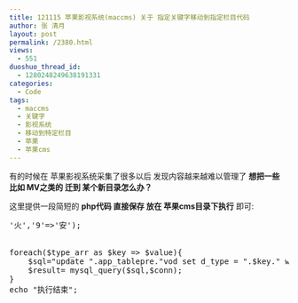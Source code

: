 ```yaml
---
title: 121115 苹果影视系统(maccms) 关于 指定关键字移动到指定栏目代码
author: 张 清月
layout: post
permalink: /2380.html
views:
  - 551
duoshuo_thread_id:
  - 1280248249638191331
categories:
  - Code
tags:
  - maccms
  - 关键字
  - 影视系统
  - 移动到特定栏目
  - 苹果
  - 苹果cms
---
```

有的时候在 苹果影视系统采集了很多以后 发现内容越来越难以管理了 **想把一些 比如 MV之类的 迁到 某个新目录怎么办？**

这里提供一段简短的 **php代码 直接保存 放在 苹果cms目录下执行** 即可:

<pre lang="php"><?php
/**
 * maccms
 *
 * An open source social sharing platform
 *
 * @package		maccms
 * @author		80aj
 * @copyright	Copyright © 2011 - 2012, 80aj, Inc.
 * @since		Version 1.0
 * @filesource
 */
// ------------------------------------------------------------------------
include 'inc/config.php';
$conn = mysql_connect ( app_dbserver, app_dbuser, app_dbpass );
mysql_query ( 'set names utf8' );
mysql_select_db ( app_dbname );

$type_arr=array('16'=>'火','9'=>'安');


foreach($type_arr as $key => $value){
	$sql="update ".app_tablepre."vod set d_type = ".$key." where d_name like '%".$value."%'";
	$result= mysql_query($sql,$conn);
}
echo "执行结束";
</pre>